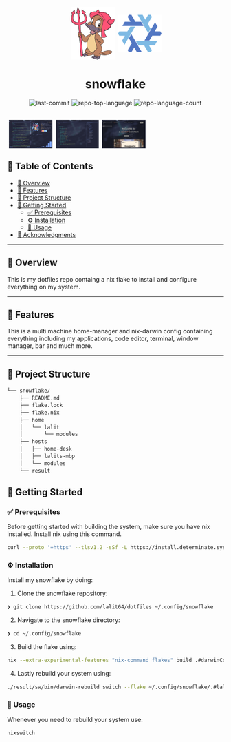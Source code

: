 <div align="center">
<img align="center" >
    <img src="https://github.com/lanjoni/snowflake/raw/main/img/darwin.png" align="center" width="20%">
</img>
<img align="center">
    <img src="https://github.com/lanjoni/snowflake/raw/main/img/nix.png" align="center" width="20%">
</img>
</div>
<p align="center"><h1 align="center">snowflake</h1></p>
<p align="center">
	<img src="https://img.shields.io/github/last-commit/lalit64/dotfiles?style=for-the-badge&logo=git&logoColor=white&color=5a76bd" alt="last-commit">
	<img src="https://img.shields.io/github/languages/top/lalit64/dotfiles?style=for-the-badge&color=5a76bd" alt="repo-top-language">
	<img src="https://img.shields.io/github/languages/count/lalit64/dotfiles?style=for-the-badge&color=5a76bd" alt="repo-language-count">
</p>
<br>

<img align="center" >
    <img src="./screenshots/terminal.png" align="center" width="20%">
</img>
<img align="center">
    <img src="./screenshots/neovim.png" align="center" width="20%">
</img>
<img align="center">
    <img src="./screenshots/zen.png" align="center" width="20%">
</img>


## 🔗 Table of Contents

- [📍 Overview](#-overview)
- [👾 Features](#-features)
- [📁 Project Structure](#-project-structure)
- [🚀 Getting Started](#-getting-started)
  - [✅ Prerequisites](#-prerequisites)
  - [⚙️ Installation](#-installation)
  - [🤖 Usage](#-usage)
- [🙌 Acknowledgments](#-acknowledgments)

---

## 📍 Overview

This is my dotfiles repo containg a nix flake to install and configure everything on my system.

---

## 👾 Features

This is a multi machine home-manager and nix-darwin config containing everything including my applications, code editor, terminal, window manager, bar and much more.

---

## 📁 Project Structure

```sh
└── snowflake/
    ├── README.md
    ├── flake.lock
    ├── flake.nix
    ├── home
    │   └── lalit
    │       └── modules
    ├── hosts
    │   ├── home-desk
    │   ├── lalits-mbp
    │   └── modules
    └── result
```

## 🚀 Getting Started

### ✅ Prerequisites

Before getting started with building the system, make sure you have nix installed. Install nix using this command.

```sh
curl --proto '=https' --tlsv1.2 -sSf -L https://install.determinate.systems/nix | sh -s -- install
```

### ⚙️ Installation

Install my snowflake by doing:

1. Clone the snowflake repository:

```sh
❯ git clone https://github.com/lalit64/dotfiles ~/.config/snowflake
```

2. Navigate to the snowflake directory:

```sh
❯ cd ~/.config/snowflake
```

3. Build the flake using:

```sh
nix --extra-experimental-features "nix-command flakes" build .#darwinConfigurations.lalits-mbp.system
```

4. Lastly rebuild your system using:

```sh
./result/sw/bin/darwin-rebuild switch --flake ~/.config/snowflake/.#lalits-mbp
```

### 🤖 Usage

Whenever you need to rebuild your system use:

```sh
nixswitch
```
